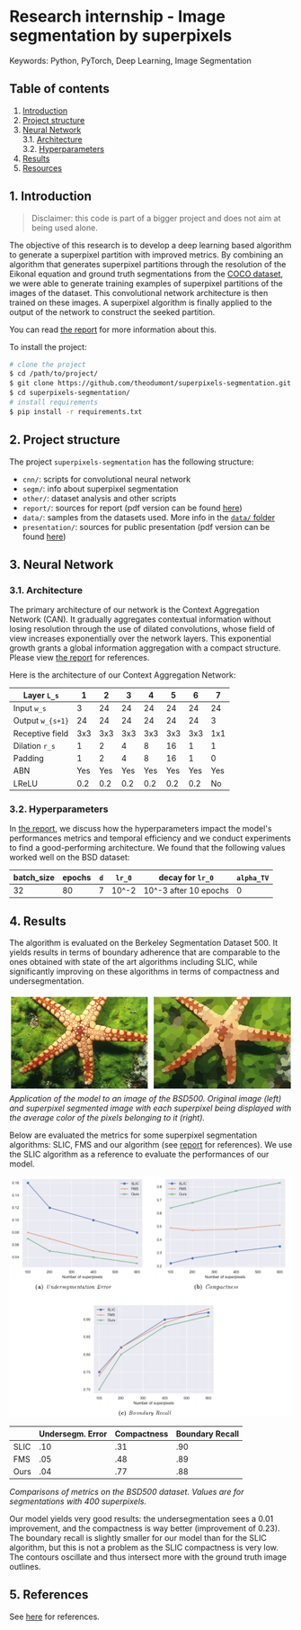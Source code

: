 # Research internship - Image segmentation by superpixels

Keywords: Python, PyTorch, Deep Learning, Image Segmentation

## Table of contents

1. [ Introduction ](#1-introduction)
2. [ Project structure ](#2-project-structure)
3. [ Neural Network ](#3-neural-network)  
    3.1. [ Architecture ](#31-architecture)  
    3.2. [ Hyperparameters ](#32-hyperparameters)
4. [ Results ](#4-results)
5. [ Resources ](#5-resources)

## 1. Introduction

> Disclaimer: this code is part of a bigger project and does not aim at being used alone.

The objective of this research is to develop a deep learning based algorithm to generate a superpixel partition with improved metrics.
By combining an algorithm that generates superpixel partitions through the resolution of the Eikonal equation and ground truth segmentations from the [COCO dataset](http://cocodataset.org/#home), we were able to generate training examples of superpixel partitions of the images of the dataset. This convolutional network architecture is then trained on these images. A superpixel algorithm is finally applied to the output of the network to construct the seeked partition.

You can read [the report](report/main.pdf) for more information about this.

To install the project:
```bash
# clone the project
$ cd /path/to/project/
$ git clone https://github.com/theodumont/superpixels-segmentation.git
$ cd superpixels-segmentation/
# install requirements
$ pip install -r requirements.txt
```

## 2. Project structure

The project `superpixels-segmentation` has the following structure:

- `cnn/`: scripts for convolutional neural network
- `segm/`: info about superpixel segmentation
- `other/`: dataset analysis and other scripts
- `report/`: sources for report (pdf version can be found [here](report/main.pdf))
- `data/`: samples from the datasets used. More info in the [`data/` folder](data)
- `presentation/`: sources for public presentation (pdf version can be found [here](presentation/main.pdf))


## 3. Neural Network

### 3.1. Architecture
The primary architecture of our network is the Context Aggregation Network (CAN). It gradually aggregates contextual information without losing resolution through the use of dilated convolutions, whose field of view increases exponentially over the network layers. This exponential growth grants a global information aggregation with a compact structure. Please view [the report](report/main.pdf) for references.

Here is the architecture of our Context Aggregation Network:

| Layer `L_s`       | 1   | 2   | 3   | 4   | 5   | 6   | 7   |
|-------------------|-----|-----|-----|-----|-----|-----|-----|
| Input `w_s`       | 3   | 24  | 24  | 24  | 24  | 24  | 24  |
| Output `w_{s+1}`  | 24  | 24  | 24  | 24  | 24  | 24  | 3   |
| Receptive field   | 3x3 | 3x3 | 3x3 | 3x3 | 3x3 | 3x3 | 1x1 |
| Dilation `r_s`    | 1   | 2   | 4   | 8   | 16  | 1   | 1   |
| Padding           | 1   | 2   | 4   | 8   | 16  | 1   | 0   |
| ABN               | Yes | Yes | Yes | Yes | Yes | Yes | Yes |
| LReLU             | 0.2 | 0.2 | 0.2 | 0.2 | 0.2 | 0.2 | No  |



### 3.2. Hyperparameters

In [the report](report/main.pdf), we discuss how the hyperparameters impact the model's performances metrics and temporal efficiency and we conduct experiments to find a good-performing architecture.
We found that the following values worked well on the BSD dataset:

| batch\_size | epochs | `d` | `lr_0` | decay for `lr_0`      | `alpha_TV` |
|-------------|--------|-----|--------|-----------------------|------------|
| 32          | 80     | 7   | 10^\-2 | 10^\-3 after 10 epochs| 0          |


## 4. Results
The algorithm is evaluated on the Berkeley Segmentation Dataset 500. It yields results in terms of boundary adherence that are comparable to the ones obtained with state of the art algorithms including SLIC, while significantly improving on these algorithms in terms of compactness and undersegmentation.

![An output image](./report/pics/img_bsd_res2_readme.png)
_Application of the model to an image of the BSD500. Original image (left) and superpixel segmented image with each superpixel being displayed with the average color of the pixels belonging to it (right)._

Below are evaluated the metrics for some superpixel segmentation algorithms: SLIC, FMS and our algorithm (see [report](report/main.pdf) for references). We use the SLIC algorithm as a reference to evaluate the performances of our model.

![Comparisons of metrics on the BSDS500 dataset](./report/pics/metrics.png)

|      | Undersegm. Error | Compactness | Boundary Recall | 
|------|------------------|-------------|-----------------|
| SLIC | .10              | .31         | .90             |
| FMS  | .05              | .48         | .89             |
| Ours | .04              | .77         | .88             |

_Comparisons of metrics on the BSD500 dataset. Values are for segmentations with 400 superpixels._

Our model yields very good results: the undersegmentation sees a 0.01 improvement, and the compactness is way better (improvement of 0.23). The boundary recall is slightly smaller for our model than for the SLIC algorithm, but this is not a problem as the SLIC compactness is very low. The contours oscillate and thus intersect more with the ground truth image outlines.

## 5. References

See [here](report/main.pdf#page=15) for references.

